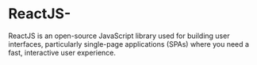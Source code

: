 # ReactJS-
ReactJS is an open-source JavaScript library used for building user interfaces, particularly single-page applications (SPAs) where you need a fast, interactive user experience.
